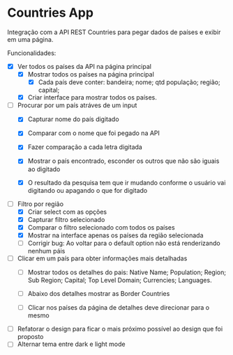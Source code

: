 # Countries App

Integração com a API REST Countries para pegar dados de países e exibir em uma página.

Funcionalidades:

- [x] Ver todos os países da API na página principal 
  - [x] Mostrar todos os países na página principal
    - [x] Cada país deve conter: bandeira; nome; qtd população; região; capital;
  - [x] Criar interface para mostrar todos os países.

- [ ] Procurar por um país atráves de um input
  - [x] Capturar nome do país digitado
  - [x] Comparar com o nome que foi pegado na API
  - [x] Fazer comparação a cada letra digitada
  - [x] Mostrar o país encontrado, esconder os outros que não são iguais ao digitado
  - [x] O resultado da pesquisa tem que ir mudando conforme o usuário vai digitando ou apagando o que for digitado


- [ ] Filtro por região
  - [x] Criar select com as opções
  - [x] Capturar filtro selecionado
  - [x] Comparar o filtro selecionado com todos os países
  - [x] Mostrar na interface apenas os países da região selecionada
  - [ ] Corrigir bug: Ao voltar para o default option não está renderizando nenhum páis

- [ ] Clicar em um país para obter informações mais detalhadas
  - [ ] Mostrar todos os detalhes do pais: Native Name; Population; Region; Sub Region; Capital; Top Level Domain; Currencies; Languages.
  - [ ] Abaixo dos detalhes mostrar as Border Countries
  - [ ] Clicar nos países da página de detalhes deve direcionar para o mesmo


- [ ] Refatorar o design para ficar o mais próximo possível ao design que foi proposto
- [ ] Alternar tema entre dark e light mode
